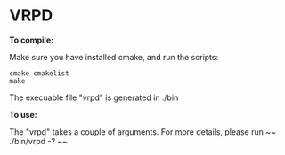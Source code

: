 # VRPD

**To compile:**

Make sure you have installed cmake, and run the scripts:
~~~
cmake cmakelist
make
~~~
The execuable file "vrpd" is generated in ./bin

**To use:**

The "vrpd" takes a couple of arguments. For more details, please run
~~
./bin/vrpd -?
~~
